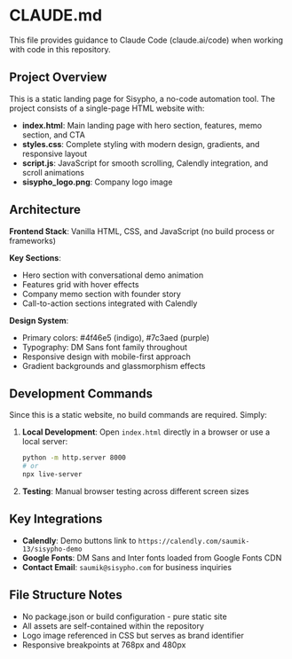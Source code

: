 # CLAUDE.md

This file provides guidance to Claude Code (claude.ai/code) when working with code in this repository.

## Project Overview

This is a static landing page for Sisypho, a no-code automation tool. The project consists of a single-page HTML website with:

- **index.html**: Main landing page with hero section, features, memo section, and CTA
- **styles.css**: Complete styling with modern design, gradients, and responsive layout
- **script.js**: JavaScript for smooth scrolling, Calendly integration, and scroll animations
- **sisypho_logo.png**: Company logo image

## Architecture

**Frontend Stack**: Vanilla HTML, CSS, and JavaScript (no build process or frameworks)

**Key Sections**:
- Hero section with conversational demo animation
- Features grid with hover effects
- Company memo section with founder story
- Call-to-action sections integrated with Calendly

**Design System**:
- Primary colors: #4f46e5 (indigo), #7c3aed (purple)
- Typography: DM Sans font family throughout
- Responsive design with mobile-first approach
- Gradient backgrounds and glassmorphism effects

## Development Commands

Since this is a static website, no build commands are required. Simply:

1. **Local Development**: Open `index.html` directly in a browser or use a local server:
   ```bash
   python -m http.server 8000
   # or
   npx live-server
   ```

2. **Testing**: Manual browser testing across different screen sizes

## Key Integrations

- **Calendly**: Demo buttons link to `https://calendly.com/saumik-13/sisypho-demo`
- **Google Fonts**: DM Sans and Inter fonts loaded from Google Fonts CDN
- **Contact Email**: `saumik@sisypho.com` for business inquiries

## File Structure Notes

- No package.json or build configuration - pure static site
- All assets are self-contained within the repository
- Logo image referenced in CSS but serves as brand identifier
- Responsive breakpoints at 768px and 480px
